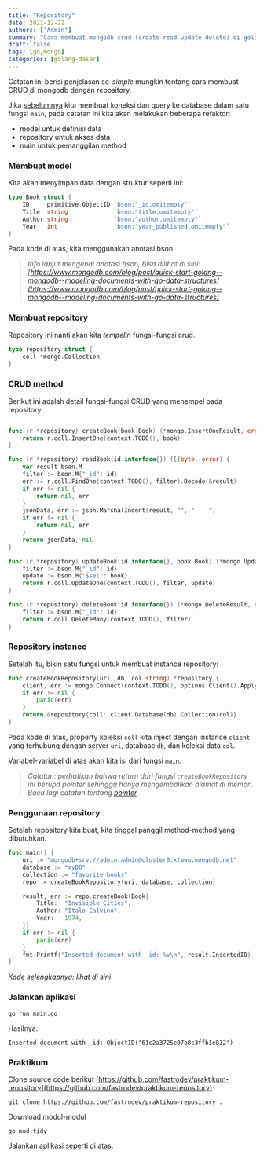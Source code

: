 ```yaml
---
title: "Repository"
date: 2021-12-22
authors: ["Admin"]
summary: "Cara membuat mongodb crud (create read update delete) di golang dengan repository"
draft: false
tags: [go,mongo]
categories: [golang-dasar]
---
```


Catatan ini berisi penjelasan se-*simple* mungkin tentang cara membuat CRUD di mongodb dengan repository.

Jika [sebelumnya](/posts/mongodb) kita membuat koneksi dan query ke database dalam satu fungsi `main`, pada catatan ini kita akan melakukan beberapa refaktor:
- model untuk definisi data
- repository untuk akses data
- main untuk pemanggilan method

### Membuat model
Kita akan menyimpan data dengan struktur seperti ini:
```go
type Book struct {
	ID     primitive.ObjectID `bson:"_id,omitempty"`
	Title  string             `bson:"title,omitempty"`
	Author string             `bson:"author,omitempty"`
	Year   int                `bson:"year_published,omitempty"`
}
```
Pada kode di atas, kita menggunakan anotasi bson.
> *Info lanjut mengenai anotasi bson, bisa dilihat di sini: [https://www.mongodb.com/blog/post/quick-start-golang--mongodb--modeling-documents-with-go-data-structures](https://www.mongodb.com/blog/post/quick-start-golang--mongodb--modeling-documents-with-go-data-structures)*

### Membuat repository
Repository ini nanti akan kita *tempelin* fungsi-fungsi crud.
```go
type repository struct {
	coll *mongo.Collection
}
```

### CRUD method
Berikut ini adalah detail fungsi-fungsi CRUD yang menempel pada repository
```go

func (r *repository) createBook(book Book) (*mongo.InsertOneResult, error) {
	return r.coll.InsertOne(context.TODO(), book)
}

func (r *repository) readBook(id interface{}) ([]byte, error) {
	var result bson.M
	filter := bson.M{"_id": id}
	err := r.coll.FindOne(context.TODO(), filter).Decode(&result)
	if err != nil {
		return nil, err
	}
	jsonData, err := json.MarshalIndent(result, "", "    ")
	if err != nil {
		return nil, err
	}
	return jsonData, nil
}

func (r *repository) updateBook(id interface{}, book Book) (*mongo.UpdateResult, error) {
	filter := bson.M{"_id": id}
	update := bson.M{"$set": book}
	return r.coll.UpdateOne(context.TODO(), filter, update)
}

func (r *repository) deleteBook(id interface{}) (*mongo.DeleteResult, error) {
	filter := bson.M{"_id": id}
	return r.coll.DeleteMany(context.TODO(), filter)
}
```

### Repository instance
Setelah itu, bikin satu fungsi untuk membuat instance repository:
```go
func createBookRepository(uri, db, col string) *repository {
	client, err := mongo.Connect(context.TODO(), options.Client().ApplyURI(uri))
	if err != nil {
		panic(err)
	}
	return &repository{coll: client.Database(db).Collection(col)}
}
```
Pada kode di atas, property koleksi `coll` kita inject dengan instance `client` yang terhubung dengan server `uri`, database `db`, dan koleksi data `col`.

Variabel-variabel di atas akan kita isi dari fungsi `main`.

> *Catatan: perhatikan bahwa return dari fungsi `createBookRepository` ini berupa pointer sehingga hanya mengembalikan alamat di memori. Baca lagi catatan tentang [pointer](/posts/pointer).*

### Penggunaan repository
Setelah repository kita buat, kita tinggal panggil method-method yang dibutuhkan.
```go
func main() {
	uri := "mongodb+srv://admin:admin@cluster0.xtwwu.mongodb.net"
	database := "myDB"
	collection := "favorite_books"
	repo := createBookRepository(uri, database, collection)

	result, err := repo.createBook(Book{
		Title:  "Invisible Cities",
		Author: "Italo Calvino",
		Year:   1974,
	})
	if err != nil {
		panic(err)
	}
	fmt.Printf("Inserted document with _id: %v\n", result.InsertedID)
}
```
*Kode selengkapnya: [lihat di sini](https://github.com/fastrodev/praktikum-repository/blob/main/main.go)*

### Jalankan aplikasi
```
go run main.go
```
Hasilnya:
```shell
Inserted document with _id: ObjectID("61c2a3725e07b8c3ffb1e832")
```

### Praktikum
Clone source code berikut [https://github.com/fastrodev/praktikum-repository](https://github.com/fastrodev/praktikum-repository):
```shell
git clone https://github.com/fastrodev/praktikum-repository .
```

Download modul-modul
```
go mod tidy
```

Jalankan aplikasi [seperti di atas](#jalankan-aplikasi).
